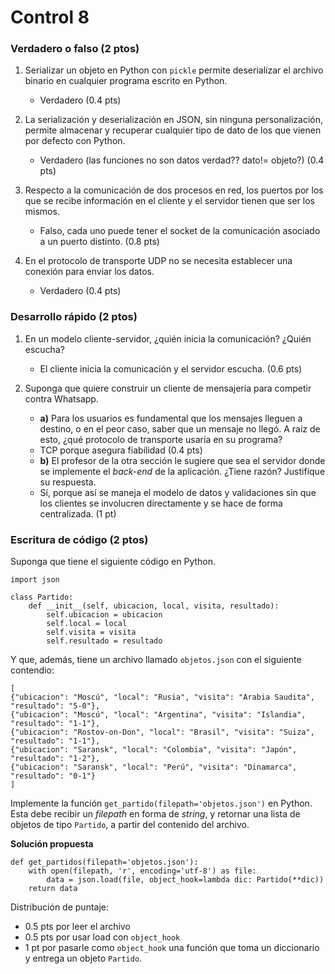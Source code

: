 # Control 8

### Verdadero o falso (2 ptos)

1. Serializar un objeto en Python con `pickle` permite deserializar el archivo binario en cualquier programa escrito en Python.

	* Verdadero (0.4 pts)

2. La serialización y deserialización en JSON, sin ninguna personalización, permite almacenar y recuperar cualquier tipo de dato de los que vienen por defecto con Python.

	* Verdadero (las funciones no son datos verdad?? dato!= objeto?)  (0.4 pts)

3. Respecto a la comunicación de dos procesos en red, los puertos por los que se recibe información en el cliente y el servidor tienen que ser los mismos.

	* Falso, cada uno puede tener el socket de la comunicación asociado a un puerto distinto.  (0.8 pts)

4. En el protocolo de transporte UDP no se necesita establecer una conexión para enviar los datos.

	* Verdadero  (0.4 pts)

### Desarrollo rápido (2 ptos)

1. En un modelo cliente-servidor, ¿quién inicia la comunicación? ¿Quién escucha?

	* El cliente inicia la comunicación y el servidor escucha. (0.6 pts)
	
2. Suponga que quiere construir un cliente de mensajería para competir contra Whatsapp.
	* **a)** Para los usuarios es fundamental que los mensajes lleguen a destino, o en el peor caso, saber que un mensaje no llegó. A raíz de esto, ¿qué protocolo de transporte usaría en su programa?
	* TCP porque asegura fiabilidad (0.4 pts)
	* **b)** El profesor de la otra sección le sugiere que sea el servidor donde se implemente el *back-end* de la aplicación. ¿Tiene razón? Justifique su respuesta.
	* Sí, porque así se maneja el modelo de datos y validaciones sin que los clientes se involucren directamente y se hace de forma centralizada. (1 pt)

### Escritura de código (2 ptos)

Suponga que tiene el siguiente código en Python.

```
import json

class Partido:
	def __init__(self, ubicacion, local, visita, resultado):
		self.ubicacion = ubicacion
		self.local = local
		self.visita = visita
		self.resultado = resultado
```  

Y que, además, tiene un archivo llamado `objetos.json` con el siguiente contendio:

```
[
{"ubicacion": "Moscú", "local": "Rusia", "visita": "Arabia Saudita", "resultado": "5-0"},
{"ubicacion": "Moscú", "local": "Argentina", "visita": "Islandia", "resultado": "1-1"},
{"ubicacion": "Rostov-on-Don", "local": "Brasil", "visita": "Suiza", "resultado": "1-1"},
{"ubicacion": "Saransk", "local": "Colombia", "visita": "Japón", "resultado": "1-2"},
{"ubicacion": "Saransk", "local": "Perú", "visita": "Dinamarca", "resultado": "0-1"}
]
```

Implemente la función `get_partido(filepath='objetos.json')` en Python. Esta debe recibir un *filepath* en forma de *string*, y retornar una lista de objetos de tipo `Partido`, a partir del contenido del archivo.

**Solución propuesta**

```
def get_partidos(filepath='objetos.json'):
	with open(filepath, 'r', encoding='utf-8') as file:
		data = json.load(file, object_hook=lambda dic: Partido(**dic))
	return data

```

Distribución de puntaje:

* 0.5 pts por leer el archivo
* 0.5 pts por usar load con `object_hook`
* 1 pt por pasarle como `object_hook` una función que toma un diccionario y entrega un objeto `Partido`.